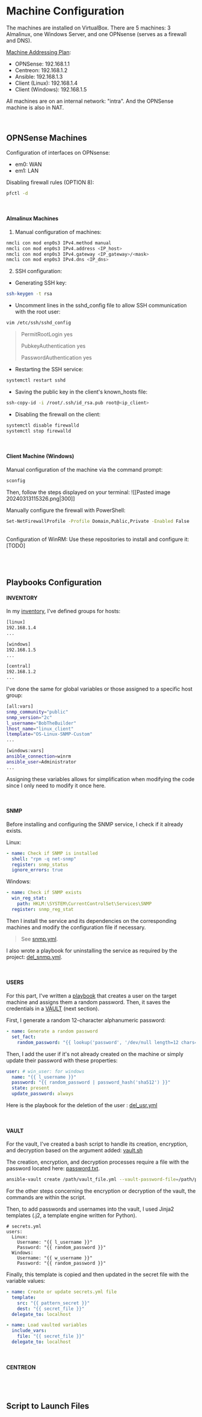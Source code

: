 # Machine Configuration

The machines are installed on VirtualBox. There are 5 machines: 3 Almalinux, one Windows Server, and one OPNsense (serves as a firewall and DNS).

<u>Machine Addressing Plan</u>:
- OPNSense: 192.168.1.1
- Centreon: 192.168.1.2
- Ansible: 192.168.1.3
- Client (Linux): 192.168.1.4
- Client (Windows): 192.168.1.5

All machines are on an internal network: "intra". And the OPNSense machine is also in NAT.

<br>

## OPNSense Machines
Configuration of interfaces on OPNsense:
- em0: WAN
- em1: LAN

Disabling firewall rules (OPTION 8):
```bash
pfctl -d
```

<br>

#### Almalinux Machines
1) Manual configuration of machines:
```bash
nmcli con mod enp0s3 IPv4.method manual
nmcli con mod enp0s3 IPv4.address <IP_host>
nmcli con mod enp0s3 IPv4.gateway <IP_gateway>/<mask>
nmcli con mod enp0s3 IPv4.dns <IP_dns>
```

2) SSH configuration:
- Generating SSH key:
```bash
ssh-keygen -t rsa
```

- Uncomment lines in the sshd_config file to allow SSH communication with the root user:
```bash
vim /etc/ssh/sshd_config
```
> PermitRootLogin yes
> 
> PubkeyAuthentication yes
> 
> PasswordAuthentication yes

- Restarting the SSH service:
```bash
systemctl restart sshd
```

- Saving the public key in the client's known_hosts file:
```bash
ssh-copy-id -i /root/.ssh/id_rsa.pub root@<ip_client>
```

- Disabling the firewall on the client:
```bash
systemctl disable firewalld
systemctl stop firewalld
```

<br>

#### Client Machine (Windows)
Manual configuration of the machine via the command prompt:
```bash
sconfig
```

Then, follow the steps displayed on your terminal:
![[Pasted image 20240313115326.png|300]]

Manually configure the firewall with PowerShell:
```bash
Set-NetFirewallProfile -Profile Domain,Public,Private -Enabled False
```

<br>
Configuration of WinRM:
Use these repositories to install and configure it:
[TODO]

<br><br>

## Playbooks Configuration

#### INVENTORY

In my [inventory](inventory), I've defined groups for hosts:
```bash
[linux]
192.168.1.4
...

[windows]
192.168.1.5
...

[central]
192.168.1.2
...
```

I've done the same for global variables or those assigned to a specific host group:
```bash
[all:vars]
snmp_community="public"
snmp_version="2c"
l_username="BobTheBuilder"
lhost_name="linux_client"
ltemplate="OS-Linux-SNMP-Custom"
...

[windows:vars]
ansible_connection=winrm
ansible_user=Administrator
...
```

Assigning these variables allows for simplification when modifying the code since I only need to modify it once here.

<br>

#### SNMP
Before installing and configuring the SNMP service, I check if it already exists.

Linux:
```yaml
- name: Check if SNMP is installed
  shell: "rpm -q net-snmp"
  register: snmp_status
  ignore_errors: true
```
Windows:
```yaml
- name: Check if SNMP exists
  win_reg_stat:
    path: HKLM:\SYSTEM\CurrentControlSet\Services\SNMP
  register: snmp_reg_stat
```

Then I install the service and its dependencies on the corresponding machines and modify the configuration file if necessary.
> See [snmp.yml](playbooks/snmp.yml).

I also wrote a playbook for uninstalling the service as required by the project: [del_snmp.yml](playbooks/del_snmp.yml).

<br>

#### USERS
For this part, I've written a [playbook](playbooks/usr.yml) that creates a user on the target machine and assigns them a random password. Then, it saves the credentials in a [VAULT](#vault) (next section).

First, I generate a random 12-character alphanumeric password:
```yaml
- name: Generate a random password
  set_fact:
    random_password: "{{ lookup('password', '/dev/null length=12 chars=ascii_letters,digits') }}"
```

Then, I add the user if it's not already created on the machine or simply update their password with these properties:
```yaml
user: # win_user: for windows
  name: "{{ l_username }}"
  password: "{{ random_password | password_hash('sha512') }}"
  state: present
  update_password: always
```

Here is the playbook for the deletion of the user : [del_usr.yml](playbooks/del_usr.yml)

<br>

#### VAULT

For the vault, I've created a bash script to handle its creation, encryption, and decryption based on the argument added: [vault.sh](create_vault.sh)

The creation, encryption, and decryption processes require a file with the password located here: [password.txt](vault/password.txt).

```bash
ansible-vault create /path/vault_file.yml --vault-password-file=/path/password.txt
```

For the other steps concerning the encryption or decryption of the vault, the commands are within the script.

Then, to add passwords and usernames into the vault, I used Jinja2 templates (.j2, a template engine written for Python).

```Jinja2
# secrets.yml
users:
  Linux:
    Username: "{{ l_username }}"
    Password: "{{ random_password }}"
  Windows:
    Username: "{{ w_username }}"
    Password: "{{ random_password }}"
```

Finally, this template is copied and then updated in the secret file with the variable values:

```yaml
- name: Create or update secrets.yml file
  template:
    src: "{{ pattern_secret }}"
    dest: "{{ secret_file }}"
  delegate_to: localhost

- name: Load vaulted variables
  include_vars:
    file: "{{ secret_file }}"
  delegate_to: localhost
```

<br>

#### CENTREON


<br><br>

## Script to Launch Files

